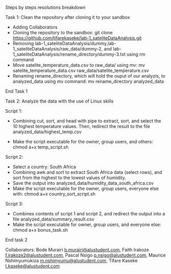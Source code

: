 Steps by steps resolutions breakdown

Task 1:  Clean the repository after cloning it to your sandbox

- Adding Collaborators
- Cloning the repository to the sandbox: git clone https://github.com/tifarekaseke/lab-1_sateliteDataAnalysis.git
- Removing lab-1_sateliteDataAnalysis/dummy,lab-1_sateliteDataAnalysis/raw_data/dummy-2, and lab-1_sateliteDataAnalysis/rename_directory/dummy-3.txt using rm command
- Move satelite_temperature_data.csv to raw_data/ using mv: mv satelite_temperature_data.csv raw_data/satelite_temperature.csv
- Renaming rename_directory, which will hold the ouput of our analyzis, to analyzed_data using mv command: mv rename_directory analyzed_data

End Task 1

Task 2:  Analyze the data with the use of Linux skills

Script 1: 

- Combining cut, sort, and head with pipe to extract, sort, and select the 10 highest temperature values. Then, redirect the result to the file analyzed_data/highest_temp.csv

- Make the script executable for the owner, group users, and others: chmod a+x temp_script.sh

Script 2:

- Select a country: South Africa
- Combining awk and sort to extract South Africa data (select rows), and sort from the highest to the lowest values of humidity. 
- Save the output into analyzed_data/humidity_data_south_africa.csv
- Make the script executable for the owner, group users, everyone else with:
chmod a+x country_sort_script.sh

Script 3:
 
- Combines contents of script 1 and script 2, and redirect the output into a file analyzed_data/summary_result.csv
- Make the script executable for owner, group users, and everyone else: 
chmod a+x bonus_task.sh

End task 2

Collaborators: Bode Murairi <b.murairi@alustudent.com>, Faith Irakoze <f.irakoze2@alustudent.com>, Pascal Nsigo <p.nsigo@alustudent.com>, Maurice Nshimyumukiza <m.nshimyumu@alustudent.com>, Tifare Kaseke <t.kaseke@alustudent.com>
 
